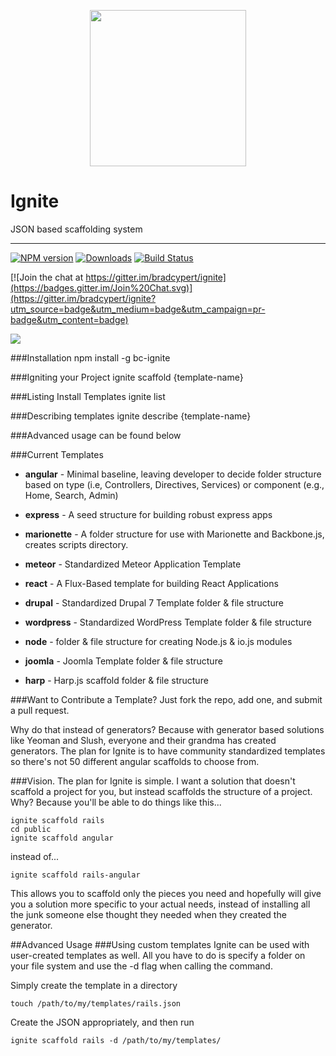<p align="center">
    <img height="250" width="" src="https://cloud.githubusercontent.com/assets/1455979/6810939/5fdf4716-d232-11e4-850a-67399c70d29e.png">
</p>

Ignite
======
JSON based scaffolding system
_____________________________
[![NPM version][npm-image]][npm-url] [![Downloads][downloads-image]][npm-url] [![Build Status][travis-image]][travis-url]

[![Join the chat at https://gitter.im/bradcypert/ignite](https://badges.gitter.im/Join%20Chat.svg)](https://gitter.im/bradcypert/ignite?utm_source=badge&utm_medium=badge&utm_campaign=pr-badge&utm_content=badge)

<a href="https://trello.com/b/YdN3XhFs/ignite">
    <img src="https://img.shields.io/badge/Roadmap-Trello-blue.svg">
</a>



###Installation
    npm install -g bc-ignite

###Igniting your Project
    ignite scaffold {template-name}

###Listing Install Templates
    ignite list

###Describing templates
    ignite describe {template-name}

###Advanced usage can be found below

###Current Templates
* **angular** - Minimal baseline, leaving developer to decide folder structure based on type (i.e, Controllers, Directives, Services) or component (e.g., Home, Search, Admin)

* **express** - A seed structure for building robust express apps

* **marionette** - A folder structure for use with Marionette and Backbone.js, creates scripts directory.

* **meteor** - Standardized Meteor Application Template

* **react** - A Flux-Based template for building React Applications

* **drupal** - Standardized Drupal 7 Template folder & file structure

* **wordpress** - Standardized WordPress Template folder & file structure

* **node** - folder & file structure for creating Node.js & io.js modules

* **joomla** - Joomla Template folder & file structure

* **harp** - Harp.js scaffold folder & file structure

###Want to Contribute a Template?
Just fork the repo, add one, and submit a pull request.

Why do that instead of generators? Because with generator based solutions like Yeoman and Slush, everyone and their grandma has created generators. The plan for Ignite is to have community standardized templates so there's not 50 different angular scaffolds to choose from.

###Vision.
The plan for Ignite is simple. I want a solution that doesn't scaffold a project for you, but instead scaffolds the structure of a project. Why? Because you'll be able to do things like this...

    ignite scaffold rails
    cd public
    ignite scaffold angular

instead of...

    ignite scaffold rails-angular

This allows you to scaffold only the pieces you need and hopefully will give you a solution more specific to your actual needs, instead of installing all the junk someone else thought they needed when they created the generator.

##Advanced Usage
###Using custom templates
Ignite can be used with user-created templates as well. All you have to do is specify a folder on your file system and use the -d flag when calling the command.

Simply create the template in a directory

    touch /path/to/my/templates/rails.json

Create the JSON appropriately, and then run

    ignite scaffold rails -d /path/to/my/templates/

[travis-image]: https://travis-ci.org/bradcypert/ignite.svg?branch=master
[travis-url]: https://travis-ci.org/bradcypert/ignite
[downloads-image]: http://img.shields.io/npm/dm/bc-ignite.svg
[npm-url]: http://www.npmjs.com/package/bc-ignite
[npm-image]: http://img.shields.io/npm/v/bc-ignite.svg
